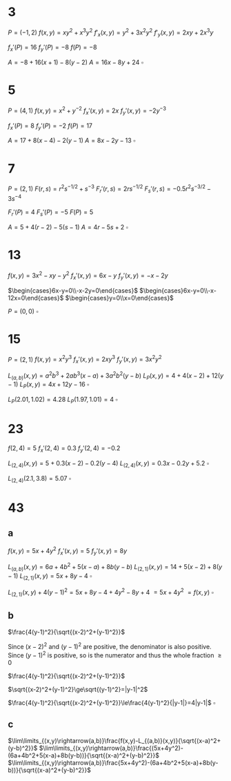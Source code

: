 # 3

$P=(-1,2)$
$f(x,y)=xy^2+x^3y^2$
$f'_x(x,y)=y^2+3x^2y^2$
$f'_y(x,y)=2xy+2x^3y$

$f_x'(P)=16$
$f_y'(P)=-8$
$f(P)=-8$

$A=-8+16(x+1)-8(y-2)$
$A=16x-8y+24$
$\square$

# 5

$P=(4,1)$
$f(x,y)=x^2+y^{-2}$
$f_x'(x,y)=2x$
$f_y'(x,y)=-2y^{-3}$

$f_x'(P)=8$
$f_y'(P)=-2$
$f(P)=17$

$A=17+8(x-4)-2(y-1)$
$A=8x-2y-13$
$\square$

# 7

$P=(2,1)$
$F(r,s)=r^2s^{-1/2}+s^{-3}$
$F_r'(r,s)=2rs^{-1/2}$
$F_s'(r,s)=-0.5r^2s^{-3/2}-3s^{-4}$

$F_r'(P)=4$
$F_s'(P)=-5$
$F(P)=5$

$A=5+4(r-2)-5(s-1)$
$A=4r-5s+2$
$\square$

# 13

$f(x,y)=3x^2-xy-y^2$
$f_x'(x,y)=6x-y$
$f_y'(x,y)=-x-2y$

$\begin{cases}6x-y=0\\-x-2y=0\end{cases}$
$\begin{cases}6x-y=0\\-x-12x=0\end{cases}$
$\begin{cases}y=0\\x=0\end{cases}$

$P=(0,0)$
$\square$

# 15

$P=(2,1)$
$f(x,y)=x^2y^3$
$f_x'(x,y)=2xy^3$
$f_y'(x,y)=3x^2y^2$

$L_{(a,b)}(x,y)=a^2b^3+2ab^3(x-a)+3a^2b^2(y-b)$
$L_P(x,y)=4+4(x-2)+12(y-1)$
$L_P(x,y)=4x+12y-16$
$\square$

$L_P(2.01,1.02)=4.28$
$L_P(1.97,1.01)=4$
$\square$

# 23

$f(2,4)=5$
$f_x'(2,4)=0.3$
$f_y'(2,4)=-0.2$

$L_{(2,4)}(x,y)=5+0.3(x-2)-0.2(y-4)$
$L_{(2,4)}(x,y)=0.3x-0.2y+5.2$
$\square$

$L_{(2,4)}(2.1,3.8)=5.07$
$\square$

# 43

## a

$f(x,y)=5x+4y^2$
$f_x'(x,y)=5$
$f_y'(x,y)=8y$

$L_{(a,b)}(x,y)=6a+4b^2+5(x-a)+8b(y-b)$
$L_{(2,1)}(x,y)=14+5(x-2)+8(y-1)$
$L_{(2,1)}(x,y)=5x+8y-4$
$\square$

$L_{(2,1)}(x,y)+4(y-1)^2=5x+8y-4+4y^2-8y+4$
$=5x+4y^2$
$=f(x,y)$
$\square$

## b

$\frac{4(y-1)^2}{\sqrt{(x-2)^2+(y-1)^2}}$

Since $(x-2)^2$ and $(y-1)^2$ are positive, the denominator is also positive.
Since $(y-1)^2$ is positive, so is the numerator and thus the whole fraction $\ge0$

$\frac{4(y-1)^2}{\sqrt{(x-2)^2+(y-1)^2}}$

$\sqrt{(x-2)^2+(y-1)^2}\ge\sqrt{(y-1)^2}=|y-1|^2$

$\frac{4(y-1)^2}{\sqrt{(x-2)^2+(y-1)^2}}\le\frac{4(y-1)^2}{|y-1|}=4|y-1|$
$\square$

## c

$\lim\limits_{(x,y)\rightarrow(a,b)}\frac{f(x,y)-L_{(a,b)}(x,y)}{\sqrt{(x-a)^2+(y-b)^2}}$
$\lim\limits_{(x,y)\rightarrow(a,b)}\frac{(5x+4y^2)-(6a+4b^2+5(x-a)+8b(y-b))}{\sqrt{(x-a)^2+(y-b)^2}}$
$\lim\limits_{(x,y)\rightarrow(a,b)}\frac{5x+4y^2)-(6a+4b^2+5(x-a)+8b(y-b))}{\sqrt{(x-a)^2+(y-b)^2}}$
